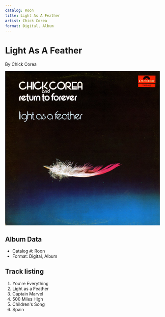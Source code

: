 ```yaml
---
catalog: Roon
title: Light As A Feather
artist: Chick Corea
format: Digital, Album
---
```


# Light As A Feather

By Chick Corea

![](../../assets/albumcovers/Chick_Corea-Light_As_A_Feather.png)

## Album Data

- Catalog #: Roon
- Format: Digital, Album


## Track listing


1. You're Everything
2. Light as a Feather
3. Captain Marvel
4. 500 Miles High
5. Children's Song
6. Spain

